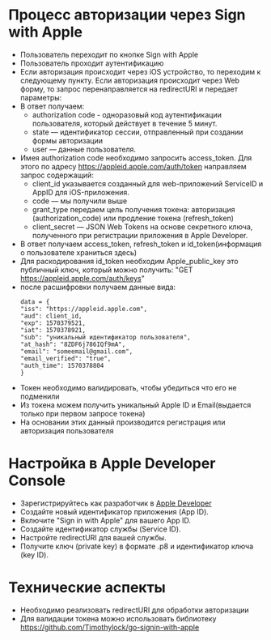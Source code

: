 
# Процесс авторизации через Sign with Apple 
- Пользователь переходит по кнопке Sign with Apple
- Пользователь проходит аутентификацию
- Если авторизация происходит через iOS устройство, то переходим к следующему пункту.
  Если авторизация происходит через Web форму, то запрос перенаправляется на redirectURI и передает параметры:
- В ответ получаем: 
  - authorization code - одноразовый код аутентификации пользователя, 
    который действует в течение 5 минут.
  - state — идентификатор сессии, отправленный при создании формы авторизации 
  - user — данные пользователя.
- Имея authorization code необходимо запросить access_token.
  Для этого по адресу https://appleid.apple.com/auth/token направляем запрос содержащий:
    - client_id указывается созданный для web-приложений ServiceID и AppID для iOS-приложения.
    - code — мы получили выше
    - grant_type передаем цель получения токена: авторизация (authorization_code) или продление токена (refresh_token)
    - client_secret — JSON Web Tokens на основе секретного ключа, полученного при регистрации приложения в Apple Developer.
- В ответ получаем access_token, refresh_token и id_token(информация о пользователе храниться здесь)
- Для раскодирования id_token  необходим Apple_public_key это публичный ключ, который можно получить: "GET https://appleid.apple.com/auth/keys"
- после расшифровки получаем данные вида:
  ```
  data = {
  "iss": "https://appleid.apple.com",
  "aud": client_id,
  "exp": 1570379521,
  "iat": 1570378921,
  "sub": "уникальный идентификатор пользователя",
  "at_hash": "8ZDF6j786IQf9mA",
  "email": "someemail@gmail.com",
  "email_verified": "true",
  "auth_time": 1570378804
  }
- Токен необходимо валидировать, чтобы убедиться что его не подменили
- Из токена можем получить уникальный Apple ID и Email(выдается только при первом запросе токена)
- На основании этих данный производится регистрация или авторизация пользователя

# Настройка в Apple Developer Console
- Зарегистрируйтесь как разработчик в [Apple Developer](https://developer.apple.com/)
- Создайте новый идентификатор приложения (App ID).
- Включите "Sign in with Apple" для вашего App ID.
- Создайте идентификатор службы (Service ID).
- Настройте redirectURI для вашей службы.
- Получите ключ (private key) в формате .p8 и идентификатор ключа (key ID).

# Технические аспекты
- Необходимо реализовать redirectURI для обработки авторизации
- Для валидации токена можно использовать библиотеку https://github.com/Timothylock/go-signin-with-apple